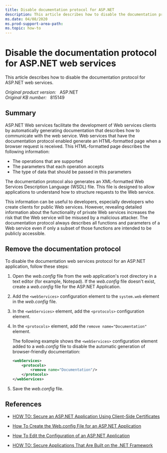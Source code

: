 ```yaml
---
title: Disable documentation protocol for ASP.NET
description: This article describes how to disable the documentation protocol for ASP.NET web services.
ms.date: 04/08/2020
ms.prod-support-area-path: 
ms.topic: how-to
---
```

# Disable the documentation protocol for ASP.NET web services

This article describes how to disable the documentation protocol for ASP.NET web services.

_Original product version:_ &nbsp; ASP.NET  
_Original KB number:_ &nbsp; 815149

## Summary

ASP.NET Web services facilitate the development of Web services clients by automatically generating documentation that describes how to communicate with the web service. Web services that have the documentation protocol enabled generate an HTML-formatted page when a browser request is received. This HTML-formatted page describes the following information:

- The operations that are supported
- The parameters that each operation accepts
- The type of data that should be passed in this parameters

The documentation protocol also generates an XML-formatted Web Services Description Language (WSDL) file. This file is designed to allow applications to understand how to structure requests to the Web service.

This information can be useful to developers, especially developers who create clients for public Web services. However, revealing detailed information about the functionality of private Web services increases the risk that the Web service will be misused by a malicious attacker. The documentation protocol always describes all functions and parameters of a Web service even if only a subset of those functions are intended to be publicly accessible.

## Remove the documentation protocol

To disable the documentation web services protocol for an ASP.NET application, follow these steps:

1. Open the *web.config* file from the web application's root directory in a text editor (for example, Notepad). If the *web.config* file doesn't exist, create a *web.config* file for the ASP.NET Application.
2. Add the `<webServices>` configuration element to the `system.web` element in the *web.config* file.
3. In the `<webServices>` element, add the `<protocols>` configuration element.
4. In the `<protocols>` element, add the `remove name="Documentation"` element.

    The following example shows the `<webServices>` configuration element added to a *web.config* file to disable the automatic generation of browser-friendly documentation:

    ```xml
    <webServices>
        <protocols>
            <remove name="Documentation"/>
        </protocols>
    </webServices>
    ```

5. Save the *web.config* file.

## References

- [HOW TO: Secure an ASP.NET Application Using Client-Side Certificates](https://support.microsoft.com/help/315588)

- [How To Create the Web.config File for an ASP.NET Application](https://support.microsoft.com/help/815179)

- [How To Edit the Configuration of an ASP.NET Application](https://support.microsoft.com/help/815178)

- [HOW TO: Secure Applications That Are Built on the .NET Framework](https://support.microsoft.com/help/818014)
